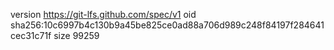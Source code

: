 version https://git-lfs.github.com/spec/v1
oid sha256:10c6997b4c130b9a45be825ce0ad88a706d989c248f84197f284641cec31c71f
size 99259
